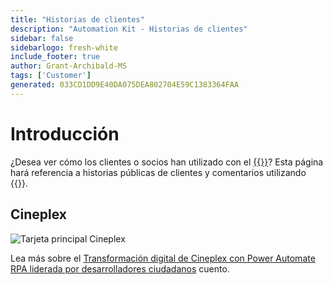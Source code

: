 ```yaml
---
title: "Historias de clientes"
description: "Automation Kit - Historias de clientes"
sidebar: false
sidebarlogo: fresh-white
include_footer: true
author: Grant-Archibald-MS
tags: ['Customer']
generated: 033CD1DD9E40DA075DEA802704E59C1383364FAA
---
```


# Introducción

¿Desea ver cómo los clientes o socios han utilizado con el [{{<product-name>}}](https://aka.ms/ak4pp)? Esta página hará referencia a historias públicas de clientes y comentarios utilizando {{<product-name>}}.

## Cineplex

![Tarjeta principal Cineplex](https://msflowblogscdn.azureedge.net/wp-content/uploads/2022/09/Cieneplex-Main-Card.jpg)

Lea más sobre el [Transformación digital de Cineplex con Power Automate RPA liderada por desarrolladores ciudadanos](https://powerautomate.microsoft.com/blog/cineplex-digital-transformation-with-power-automate-rpa-led-by-citizen-developers/) cuento.
